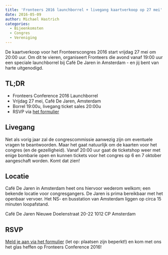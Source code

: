 ```yaml
---
title: 'Fronteers 2016 launchborrel + livegang kaartverkoop op 27 mei'
date: 2016-05-09
author: Michael Hastrich
categories:
  - Bijeenkomsten
  - Congres
  - Vereniging
---
```


De kaartverkoop voor het Fronteerscongres 2016 start vrijdag 27 mei om 20:00 uur. Om dit te vieren, organiseert Fronteers die avond vanaf 19:00 uur een speciale launchborrel bij Café De Jaren in Amsterdam - en jij bent van harte uitgenodigd.

## TL;DR

- Fronteers Conference 2016 Launchborrel
- Vrijdag 27 mei, Café De Jaren, Amsterdam
- Borrel 19:00u, livegang ticket sales 20:00u
- RSVP via [het formulier](https://fronteers.nl/bijeenkomsten/2016/fronteers-2016-launchborrel)

## Livegang

Net als vorig jaar zal de congrescommissie aanwezig zijn om eventuele vragen te beantwoorden. Maar het gaat natuurlijk om de kaarten voor het congres (en de gezelligheid). Vanaf 20:00 uur gaat de ticketshop weer met enige bombarie open en kunnen tickets voor het congres op 6 en 7 oktober aangeschaft worden. Komt dat zien!

## Locatie

Café De Jaren in Amsterdam heet ons hiervoor wederom welkom; een bekende locatie voor congresgangers. De Jaren is prima bereikbaar met het openbaar vervoer. Het NS- en busstation van Amsterdam liggen op circa 15 minuten loopafstand.

Café De Jaren
Nieuwe Doelenstraat 20-22
1012 CP Amsterdam

## RSVP

[Meld je aan via het formulier](https://fronteers.nl/bijeenkomsten/2016/fronteers-2016-launchborrel) (let op: plaatsen zijn beperkt!) en kom met ons het glas heffen op Fronteers Conference 2016!
